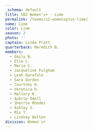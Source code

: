 ```yaml
---
_schema: default
title: S02 Women's+ - Lime
permalink: /teams/s2-womensplus-lime/
name: Lime
color: Lime
season: 2
photo: ''
captain: Linda Pratt
quarterback: Meredith B.
members:
  - Emily B.
  - Elle C.
  - Maria C.
  - Jacqueline Fulgham
  - Leah Garofalo
  - Sara Gordon
  - Courtney H.
  - Veronica H.
  - Mallory K.
  - Aubrie Odell
  - Sherrie Rhodes
  - Ashley S.
  - Mix T.
  - Lindsey Walton
division: Women's+
---
```

